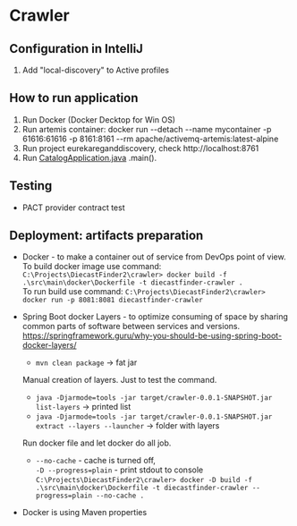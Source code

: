 # Crawler

## Configuration in IntelliJ
1. Add "local-discovery" to Active profiles

## How to run application
1. Run Docker (Docker Decktop for Win OS)
2. Run artemis container: docker run --detach --name mycontainer -p 61616:61616 -p 8161:8161 --rm apache/activemq-artemis:latest-alpine
3. Run project eurekareganddiscovery, check http://localhost:8761
4. Run [CatalogApplication.java](src%2Fmain%2Fjava%2Forg%2Fdiecastfinder%2Fcatalog%2FCatalogApplication.java) .main().

## Testing
* PACT provider contract test

## Deployment: artifacts preparation
* Docker - to make a container out of service from DevOps point of view.
  To build docker image use command:
  `C:\Projects\DiecastFinder2\crawler> docker build -f .\src\main\docker\Dockerfile -t diecastfinder-crawler .`
  <br>To run build use command:
  `C:\Projects\DiecastFinder2\crawler> docker run -p 8081:8081 diecastfinder-crawler`


* Spring Boot docker Layers - to optimize consuming of space by sharing common parts of software between services and versions.
  https://springframework.guru/why-you-should-be-using-spring-boot-docker-layers/
    * `mvn clean package` -> fat jar

  Manual creation of layers. Just to test the command.
    * `java -Djarmode=tools -jar target/crawler-0.0.1-SNAPSHOT.jar list-layers` -> printed list
    * `java -Djarmode=tools -jar target/crawler-0.0.1-SNAPSHOT.jar extract --layers --launcher` -> folder with layers

  Run docker file and let docker do all job.
    * `--no-cache` - cache is turned off,<br>
      `-D --progress=plain` - print stdout to console<br>
      `C:\Projects\DiecastFinder2\crawler> docker -D build -f .\src\main\docker\Dockerfile -t diecastfinder-crawler --progress=plain --no-cache .`


* Docker is using Maven properties